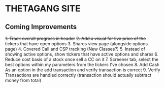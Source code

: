 # THETAGANG SITE
## Coming Improvements
~~1. Track overall progress in header~~
~~2. Add a visual for live price of the tickers that have open options~~
3. Shares view page (alongside options page)
4. Covered Call and CSP tracking (New Classes?)
5. Instead of showing active options, show tickers that have active options and shares
6. Reduce cost basis of a stock once sell a CC on it
7. Screener tab, select the best options within my parameters from the tickers I've chosen
8. Add Cash As an option in the add transaction and verify transaction is correct
9. Verify Transactions are handled correctly (transaction should actually subtract money from total)